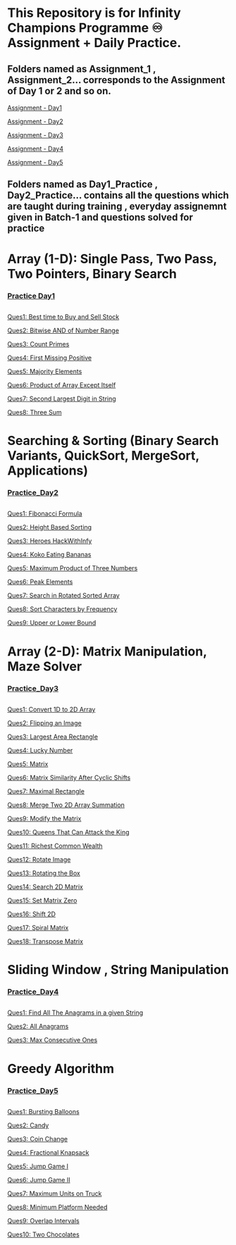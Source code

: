 # This Repository is for Infinity Champions Programme ♾️ Assignment + Daily Practice.

## Folders named as Assignment_1 , Assignment_2... corresponds to the Assignment of Day 1 or 2 and so on.

[Assignment - Day1](Assignment_1) 

[Assignment - Day2](Assignment_2) 

[Assignment - Day3](Assignment_3) 

[Assignment - Day4](Assignment_4)

[Assignment - Day5](Assignment_5)

## Folders named as Day1_Practice , Day2_Practice... contains all the questions which are taught during training , everyday assignemnt given in Batch-1 and questions solved for practice

# Array (1-D): Single Pass, Two Pass, Two Pointers, Binary Search 
### [Practice Day1](https://github.com/Aryamanporwal/ICP/Day1_Practice)
##
[Ques1: Best time to Buy and Sell Stock](Day1_Practice/best_time_to_buy_sell_stock.java) 

[Ques2: Bitwise AND of Number Range](Day1_Practice/bitwise_and_of_number_range.java)  

[Ques3: Count Primes](Day1_Practice/count_primes.java)  

[Ques4: First Missing Positive](Day1_Practice/first_missing_positive.java)  

[Ques5: Majority Elements](Day1_Practice/majority_elements.java)  

[Ques6: Product of Array Except Itself](Day1_Practice/product_of_array_except_itself.java)

[Ques7: Second Largest Digit in String](Day1_Practice/second_large_digit_in_string.java)  

[Ques8: Three Sum](Day1_Practice/three_sum.java)  

#
# Searching & Sorting (Binary Search Variants, QuickSort, MergeSort, Applications) 
### [Practice_Day2](Day2_practice)
##
[Ques1: Fibonacci Formula](Day2_Practice/fibo_formula.java)

[Ques2: Height Based Sorting](Day2_Practice/height_based_sorting.java)

[Ques3: Heroes HackWithInfy](Day2_Practice/heroes_hackwithinfi.java)

[Ques4: Koko Eating Bananas](Day2_Practice/koko_eating_banana.java)

[Ques5: Maximum Product of Three Numbers](Day2_Practice/maximum_product_three_numbers.java)

[Ques6: Peak Elements](Day2_Practice/peak_elements.java)

[Ques7: Search in Rotated Sorted Array](Day2_Practice/search_in_rotated_sorted_array.java)

[Ques8: Sort Characters by Frequency](Day2_Practice/sort_characters_by_frequency.java)

[Ques9: Upper or Lower Bound](Day2_Practice/upperOrlowerBound.java)

#
# Array (2-D): Matrix Manipulation, Maze Solver 
### [Practice_Day3](Day3_Practice)
##
[Ques1: Convert 1D to 2D Array](Day3_Practice/convert_1D_to_2D_array.java)

[Ques2: Flipping an Image](Day3_Practice/flipping_an_image.java)

[Ques3: Largest Area Rectangle](Day3_Practice/largest_area_rectangle.java)

[Ques4: Lucky Number](Day3_Practice/lucky_number.java)

[Ques5: Matrix](Day3_Practice/matrix.java)

[Ques6: Matrix Similarity After Cyclic Shifts](Day3_Practice/matrix_similarity_after_cyclic_shifts.java)

[Ques7: Maximal Rectangle](Day3_Practice/maximal_rectangle.java)

[Ques8: Merge Two 2D Array Summation](Day3_Practice/merge_two_2D_array_summation.java)

[Ques9: Modify the Matrix](Day3_Practice/modify_the_matrix.java)

[Ques10: Queens That Can Attack the King](Day3_Practice/queens_that_can_attack_king.java)

[Ques11: Richest Common Wealth](Day3_Practice/richest_common_wealth.java)

[Ques12: Rotate Image](Day3_Practice/rotate_image.java)

[Ques13: Rotating the Box](Day3_Practice/rotating_the_box.java)

[Ques14: Search 2D Matrix](Day3_Practice/search_2D_matrix.java)

[Ques15: Set Matrix Zero](Day3_Practice/set_matrix_zero.java)

[Ques16: Shift 2D](Day3_Practice/shift_twod.java)

[Ques17: Spiral Matrix](Day3_Practice/spiral_matrix.java)

[Ques18: Transpose Matrix](Day3_Practice/transpose_matrix.java)

#
# Sliding Window , String Manipulation
### [Practice_Day4](Day4_Practice)
##
[Ques1: Find All The Anagrams in a given String](Day4_Practice/find_all_anagram_in_a_given_string.java)

[Ques2: All Anagrams](Day4_Practice/all_anagram.java)

[Ques3: Max Consecutive Ones](Day4_Practice/max_consecutive_ones.java)

#
# Greedy Algorithm
### [Practice_Day5](Day5_Practice)
##
[Ques1: Bursting Balloons](Day5_Practice/burts_balloons.java)

[Ques2: Candy](Day5_Practice/candy.java)

[Ques3: Coin Change](Day5_Practice/coin_change.java)

[Ques4: Fractional Knapsack](Day5_Practice/fraction_knapsack.java)

[Ques5: Jump Game I](Day5_Practice/jump_game_I.java)

[Ques6: Jump Game II](Day5_Practice/jump_game_ii.java)

[Ques7: Maximum Units on Truck](Day5_Practice/maximum_units_on_truck.java)

[Ques8: Minimum Platform Needed](Day5_Practice/minimum_platform_needed.java)

[Ques9: Overlap Intervals](Day5_Practice/overlap_intervals.java)

[Ques10: Two Chocolates](Day5_Practice/two_chocolates.java)

